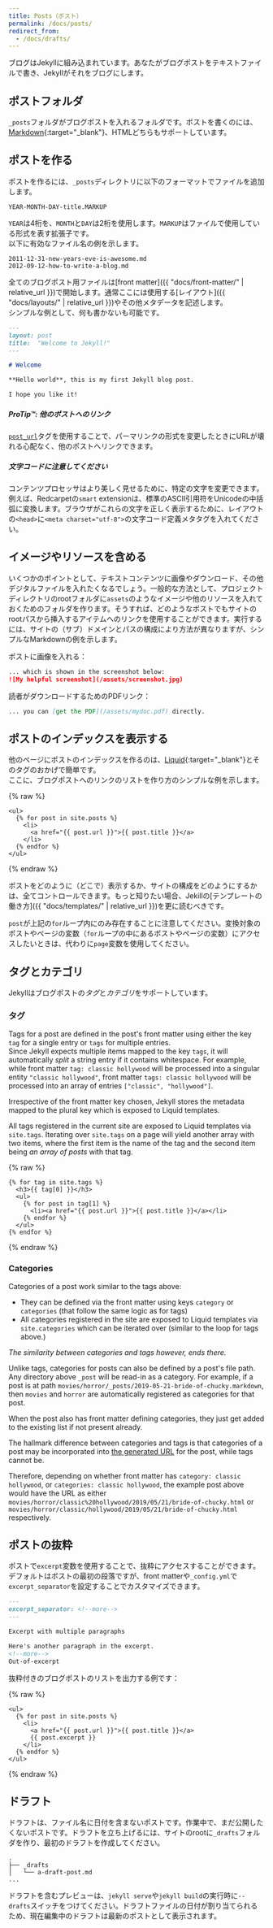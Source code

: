 ```yaml
---
title: Posts（ポスト）
permalink: /docs/posts/
redirect_from:
  - /docs/drafts/
---
```


<!-- ---
title: Posts
permalink: /docs/posts/
redirect_from:
  - /docs/drafts/
--- -->

ブログはJekyllに組み込まれています。あなたがブログポストをテキストファイルで書き、Jekyllがそれをブログにします。

<!-- Blogging is baked into Jekyll. You write blog posts as text files and Jekyll
provides everything you need to turn it into a blog. -->

## ポストフォルダ
<!-- ## The Posts Folder -->

`_posts`フォルダがブログポストを入れるフォルダです。ポストを書くのには、[Markdown](https://daringfireball.net/projects/markdown/){:target="_blank"}、HTMLどちらもサポートしています。

<!-- The `_posts` folder is where your blog posts live. You typically write posts
in [Markdown](https://daringfireball.net/projects/markdown/), HTML is
also supported. -->

## ポストを作る
<!-- ## Creating Posts -->

ポストを作るには、`_posts`ディレクトリに以下のフォーマットでファイルを追加します。

<!-- To create a post, add a file to your `_posts` directory with the following
format: -->

```
YEAR-MONTH-DAY-title.MARKUP
```

`YEAR`は4桁を、`MONTH`と`DAY`は2桁を使用します。`MARKUP`はファイルで使用している形式を表す拡張子です。  
以下に有効なファイル名の例を示します。

<!-- Where `YEAR` is a four-digit number, `MONTH` and `DAY` are both two-digit
numbers, and `MARKUP` is the file extension representing the format used in the
file. For example, the following are examples of valid post filenames: -->

```
2011-12-31-new-years-eve-is-awesome.md
2012-09-12-how-to-write-a-blog.md
```

全てのブログポスト用ファイルは[front matter]({{ "docs/front-matter/" | relative_url }})で開始します。通常ここには使用する[レイアウト]({{ "docs/layouts/" | relative_url }})やその他メタデータを記述します。  
シンプルな例として、何も書かないも可能です。

<!-- All blog post files must begin with [front matter](/docs/front-matter/) which is
typically used to set a [layout](/docs/layouts/) or other meta data. For a simple
example this can just be empty: -->

```markdown
---
layout: post
title:  "Welcome to Jekyll!"
---

# Welcome

**Hello world**, this is my first Jekyll blog post.

I hope you like it!
```

<div class="note">
  <h5>ProTip™: 他のポストへのリンク</h5>
  <!-- <h5>ProTip™: Link to other posts</h5> -->
  <p>
    <a href="{{ "/docs/liquid/tags/#linking-to-posts" | relative_url }}"><code>post_url</code></a>タグを使用することで、パーマリンクの形式を変更したときにURLが壊れる心配なく、他のポストへリンクできます。
  </p>
  <!-- <p>
    Use the <a href="/docs/liquid/tags/#linking-to-posts"><code>post_url</code></a>
    tag to link to other posts without having to worry about the URLs
    breaking when the site permalink style changes.
  </p> -->
</div>



<div class="note info">
  <h5>文字コードに注意してください</h5>
  <!-- <h5>Be aware of character sets</h5> -->
  <p>
    コンテンツプロセッサはより美しく見せるために、特定の文字を変更できます。例えば、Redcarpetの<code>smart</code> extensionは、標準のASCII引用符をUnicodeの中括弧に変換します。ブラウザがこれらの文字を正しく表示するために、レイアウトの<code>&lt;head&gt;</code>に<code>&lt;meta charset=&quot;utf-8&quot;&gt;</code>の文字コード定義メタタグを入れてください。
  </p>
  <!-- <p>
    Content processors can modify certain characters to make them look nicer.
    For example, the <code>smart</code> extension in Redcarpet converts standard,
    ASCII quotation characters to curly, Unicode ones. In order for the browser
    to display those characters properly, define the charset meta value by
    including <code>&lt;meta charset=&quot;utf-8&quot;&gt;</code> in the
    <code>&lt;head&gt;</code> of your layout.
  </p> -->
</div>

## イメージやリソースを含める
<!-- ## Including images and resources -->

いくつかのポイントとして、テキストコンテンツに画像やダウンロード、その他デジタルファイルを入れたくなるでしょう。一般的な方法として、プロジェクトディレクトリのrootフォルダに`assets`のようなイメージや他のリソースを入れておくためのフォルダを作ります。そうすれば、どのようなポストでもサイトのrootパスから挿入するアイテムへのリンクを使用することができます。実行するには、サイトの（サブ）ドメインとパスの構成により方法が異なりますが、シンプルなMarkdownの例を示します。

<!-- At some point, you'll want to include images, downloads, or other
digital assets along with your text content. One common solution is to create
a folder in the root of the project directory called something like `assets`,
into which any images, files or other resources are placed. Then, from within
any post, they can be linked to using the site’s root as the path for the asset
to include. The best way to do this depends on the way your site’s (sub)domain
and path are configured, but here are some simple examples in Markdown: -->

ポストに画像を入れる：

<!-- Including an image asset in a post: -->

```markdown
... which is shown in the screenshot below:
![My helpful screenshot](/assets/screenshot.jpg)
```

読者がダウンロードするためのPDFリンク：

<!-- Linking to a PDF for readers to download: -->

```markdown
... you can [get the PDF](/assets/mydoc.pdf) directly.
```

## ポストのインデックスを表示する
<!-- ## Displaying an index of posts -->

他のページにポストのインデックスを作るのは、[Liquid](https://docs.shopify.com/themes/liquid/basics){:target="_blank"}とそのタグのおかげで簡単です。  
ここに、ブログポストへのリンクのリストを作り方のシンプルな例を示します。

<!-- Creating an index of posts on another page should be easy thanks to
[Liquid](https://docs.shopify.com/themes/liquid/basics) and its tags. Here’s a
simple example of how to create a list of links to your blog posts: -->

{% raw %}
```liquid
<ul>
  {% for post in site.posts %}
    <li>
      <a href="{{ post.url }}">{{ post.title }}</a>
    </li>
  {% endfor %}
</ul>
```
{% endraw %}

ポストをどのように（どこで）表示するか、サイトの構成をどのようにするかは、全てコントロールできます。もっと知りたい場合、Jekillの[テンプレートの働き方]({{ "docs/templates/" | relative_url }})を更に読むべきです。

<!-- You have full control over how (and where) you display your posts,
and how you structure your site. You should read more about [how templates
work](/docs/templates/) with Jekyll if you want to know more. -->

`post`が上記の`for`ループ内にのみ存在することに注意してください。変換対象のポストやページの変数（`for`ループの中にあるポストやページの変数）にアクセスしたいときは、代わりに`page`変数を使用してください。

<!-- Note that the `post` variable only exists inside the `for` loop above. If
you wish to access the currently-rendering page/posts's variables (the
variables of the post/page that has the `for` loop in it), use the `page`
variable instead. -->

## タグとカテゴリ
<!-- ## Tags and Categories -->

Jekyllはブログポストの*タグ*と*カテゴリ*をサポートしています。

<!-- Jekyll has first class support for *tags* and *categories* in blog posts. -->

### タグ
<!-- ### Tags -->

Tags for a post are defined in the post's front matter using either the key
`tag` for a single entry or `tags` for multiple entries. <br/> Since Jekyll
expects multiple items mapped to the key `tags`, it will automatically *split*
a string entry if it contains whitespace. For example, while front matter
`tag: classic hollywood` will be processed into a singular entity
`"classic hollywood"`, front matter `tags: classic hollywood` will be processed
into an array of entries `["classic", "hollywood"]`.

Irrespective of the front matter key chosen, Jekyll stores the metadata mapped
to the plural key which is exposed to Liquid templates.

All tags registered in the current site are exposed to Liquid templates via
`site.tags`. Iterating over `site.tags` on a page will yield another array with
two items, where the first item is the name of the tag and the second item being
*an array of posts* with that tag.

{% raw %}
```liquid
{% for tag in site.tags %}
  <h3>{{ tag[0] }}</h3>
  <ul>
    {% for post in tag[1] %}
      <li><a href="{{ post.url }}">{{ post.title }}</a></li>
    {% endfor %}
  </ul>
{% endfor %}
```
{% endraw %}


### Categories

Categories of a post work similar to the tags above:
  * They can be defined via the front matter using keys `category` or
    `categories` (that follow the same logic as for tags)
  * All categories registered in the site are exposed to Liquid templates via
    `site.categories` which can be iterated over (similar to the loop for tags
    above.)

*The similarity between categories and tags however, ends there.*

Unlike tags, categories for posts can also be defined by a post's file path.
Any directory above `_post` will be read-in as a category. For example,
if a post is at path `movies/horror/_posts/2019-05-21-bride-of-chucky.markdown`,
then `movies` and `horror` are automatically registered as categories for that
post.

When the post also has front matter defining categories, they just get added to
the existing list if not present already.

The hallmark difference between categories and tags is that categories of a post
may be incorporated into [the generated URL]('/docs/permalinks/#global') for the
post, while tags cannot be.

Therefore, depending on whether front matter has `category: classic hollywood`,
or `categories: classic hollywood`, the example post above would have the URL as
either
`movies/horror/classic%20hollywood/2019/05/21/bride-of-chucky.html` or
`movies/horror/classic/hollywood/2019/05/21/bride-of-chucky.html` respectively.

## ポストの抜粋
<!-- ## Post excerpts -->

ポストで`excerpt`変数を使用することで、抜粋にアクセスすることができます。デフォルトはポストの最初の段落ですが、front matterや`_config.yml`で`excerpt_separator`を設定することでカスタマイズできます。

<!-- You can access a snippet of a posts's content by using `excerpt` variable on a
post. By default this is the first paragraph of content in the post, however it
can be customized by setting a `excerpt_separator` variable in front matter or
`_config.yml`. -->

```markdown
---
excerpt_separator: <!--more-->
---

Excerpt with multiple paragraphs

Here's another paragraph in the excerpt.
<!--more-->
Out-of-excerpt
```

抜粋付きのブログポストのリストを出力する例です：

<!-- Here's an example of outputting a list of blog posts with an excerpt: -->

{% raw %}
```liquid
<ul>
  {% for post in site.posts %}
    <li>
      <a href="{{ post.url }}">{{ post.title }}</a>
      {{ post.excerpt }}
    </li>
  {% endfor %}
</ul>
```
{% endraw %}

## <span id="drafts"></span>ドラフト
<!-- ## Drafts -->

ドラフトは、ファイル名に日付を含まないポストです。作業中で、まだ公開したくないポストです。ドラフトを立ち上げるには、サイトのrootに`_drafts`フォルダを作り、最初のドラフトを作成してください。

<!-- Drafts are posts without a date in the filename. They're posts you're still
working on and don't want to publish yet. To get up and running with drafts,
create a `_drafts` folder in your site's root and create your first draft: -->

```text
.
├── _drafts
│   └── a-draft-post.md
...
```

ドラフトを含むプレビューは、`jekyll serve`や`jekyll build`の実行時に`--drafts`スイッチをつけてください。ドラフトファイルの日付が割り当てられるため、現在編集中のドラフトは最新のポストとして表示されます。

<!-- To preview your site with drafts, run `jekyll serve` or `jekyll build`
with the `--drafts` switch. Each will be assigned the value modification time
of the draft file for its date, and thus you will see currently edited drafts
as the latest posts. -->
